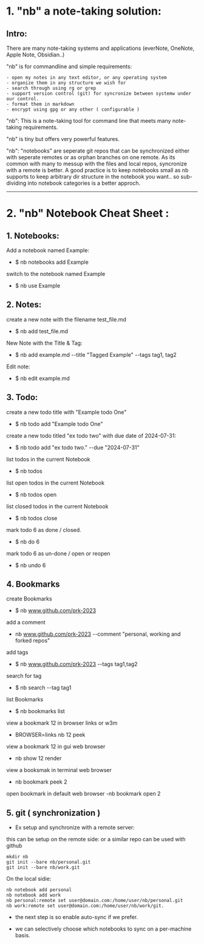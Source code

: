 # 1. "nb" a note-taking solution:


## Intro:
There are many note-taking systems and applications (everNote, OneNote, Apple Note, Obsidian..)

"nb" is for commandline and simple requirements:

    - open my notes in any text editor, or any operating system
    - organize them in any structure we wish for
    - search through using rg or grep
    - support version control (git) for syncronize between systemw under our control.
    - format them in markdown
    - encrypt using gpg or any other ( configurable )

"nb":  This is a note-taking tool for command line that meets many note-taking requirements.

"nb" is tiny but offers very powerful features.

"nb": "notebooks" are seperate git repos that can be synchronized either with seperate remotes
or as orphan branches on one remote. 
As its common with many to messup with the files and local repos, syncronize with a remote is better.
A good practice is to keep notebooks small as nb supports to keep arbitrary dir structure in the 
notebook you want.. so sub-dividing into notebook categories is a better approch.

---

# 2. "nb" Notebook Cheat Sheet :

## 1. Notebooks:

Add a notebook named Example:

- $ nb notebooks add Example

switch to the notebook named Example 
- $ nb use Example 

## 2. Notes:

create a new note with the filename test_file.md
- $ nb add test_file.md

New Note with the Title & Tag:
- $ nb add example.md --title "Tagged Example" --tags tag1, tag2

Edit note:
- $ nb edit example.md

## 3. Todo:

create a new todo title with "Example todo One"
- $ nb todo add "Example todo One"

create a new todo titled "ex todo two" with due date of 2024-07-31:
- $ nb todo add "ex todo two." --due "2024-07-31"

list todos in the current Notebook
- $ nb todos

list open todos in the current Notebook
- $ nb todos open 

list closed todos in the current Notebook
- $ nb todos close

mark todo 6 as done / closed.
- $ nb do 6 

mark todo 6 as un-done / open or reopen
- $ nb undo 6 


## 4. Bookmarks

create Bookmarks 
- $ nb www.github.com/prk-2023 

add a comment 
- nb www.github.com/prk-2023 --comment "personal, working and forked repos"

add tags
- $ nb www.github.com/prk-2023 --tags tag1,tag2 

search for tag 
- $ nb search --tag tag1 

list Bookmarks
- $ nb bookmarks list

view a bookmark 12 in browser links or w3m 
- BROWSER=links nb 12 peek 

view a bookmark 12 in gui web browser
- nb show 12 render

view a booksmak in terminal web browser 
- nb bookmark peek 2 

open bookmark in default web browser 
-nb bookmark open 2

## 5. git ( synchronization )

- Ex setup and synchronize with a remote server:

this can be setup on the remote side: or a similar repo can be used with github
```
mkdir nb
git init --bare nb/personal.git
git init --bare nb/work.git
```
On the local sidie:
```
nb notebook add personal
nb notebook add work
nb personal:remote set user@domain.com:/home/user/nb/personal.git
nb work:remote set user@domain.com:/home/user/nb/work/git.
```
- the next step is so enable auto-sync if we prefer.

- we can selectively choose which notebooks to sync on a per-machine basis. 

